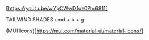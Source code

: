 [https://youtu.be/wYpCWwD1oz0?t=6811]

TAILWIND SHADES
cmd + k + g

(MUI Icons)[https://mui.com/material-ui/material-icons/]

<!-- GetPreDefined Colors Test Colors
    <Box display="flex" justifyContent="space-evenly">
      <Box height="50px" width="50px" borderRadius="100%" bgcolor="#1ABC9C"></Box>
      <Box height="50px" width="50px" borderRadius="100%" bgcolor="#32A852"></Box>
      <Box height="50px" width="50px" borderRadius="100%" bgcolor="#1A8006"></Box>
      <Box height="50px" width="50px" borderRadius="100%" bgcolor="#D46A7E"></Box>
      <Box height="50px" width="50px" borderRadius="100%" bgcolor="#E74C3C"></Box>
      <Box height="50px" width="50px" borderRadius="100%" bgcolor="#FECE44"></Box>
      <Box height="50px" width="50px" borderRadius="100%" bgcolor="#9B59B6"></Box>
      <Box height="50px" width="50px" borderRadius="100%" bgcolor="#F1C40F"></Box>
      <Box height="50px" width="50px" borderRadius="100%" bgcolor="#34495E"></Box>
    </Box> -->